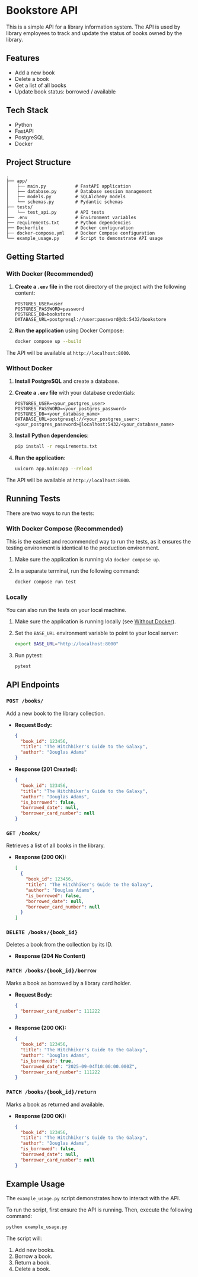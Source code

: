 # Bookstore API

This is a simple API for a library information system. The API is used by library employees to track and update the status of books owned by the library.

## Features

*   Add a new book
*   Delete a book
*   Get a list of all books
*   Update book status: borrowed / available

## Tech Stack

*   Python
*   FastAPI
*   PostgreSQL
*   Docker

## Project Structure

```
.
├── app/
│   ├── main.py           # FastAPI application
│   ├── database.py       # Database session management
│   ├── models.py         # SQLAlchemy models
│   └── schemas.py        # Pydantic schemas
├── tests/
│   └── test_api.py       # API tests
├── .env                  # Environment variables
├── requirements.txt      # Python dependencies
├── Dockerfile            # Docker configuration
├── docker-compose.yml    # Docker Compose configuration
└── example_usage.py      # Script to demonstrate API usage
```

## Getting Started

### With Docker (Recommended)

1.  **Create a `.env` file** in the root directory of the project with the following content:

    ```
    POSTGRES_USER=user
    POSTGRES_PASSWORD=password
    POSTGRES_DB=bookstore
    DATABASE_URL=postgresql://user:password@db:5432/bookstore
    ```

2.  **Run the application** using Docker Compose:

    ```bash
    docker compose up --build
    ```

The API will be available at `http://localhost:8000`.

### Without Docker

1.  **Install PostgreSQL** and create a database.

2.  **Create a `.env` file** with your database credentials:

    ```
    POSTGRES_USER=<your_postgres_user>
    POSTGRES_PASSWORD=<your_postgres_password>
    POSTGRES_DB=<your_database_name>
    DATABASE_URL=postgresql://<your_postgres_user>:<your_postgres_password>@localhost:5432/<your_database_name>
    ```

3.  **Install Python dependencies**:

    ```bash
    pip install -r requirements.txt
    ```

4.  **Run the application**:

    ```bash
    uvicorn app.main:app --reload
    ```

The API will be available at `http://localhost:8000`.

## Running Tests

There are two ways to run the tests:

### With Docker Compose (Recommended)

This is the easiest and recommended way to run the tests, as it ensures the testing environment is identical to the production environment.

1.  Make sure the application is running via `docker compose up`.
2.  In a separate terminal, run the following command:

    ```bash
    docker compose run test
    ```

### Locally

You can also run the tests on your local machine.

1.  Make sure the application is running locally (see [Without Docker](#without-docker)).
2.  Set the `BASE_URL` environment variable to point to your local server:

    ```bash
    export BASE_URL="http://localhost:8000"
    ```

3.  Run pytest:

    ```bash
    pytest
    ```

## API Endpoints

### `POST /books/`

Add a new book to the library collection.

*   **Request Body:**

    ```json
    {
      "book_id": 123456,
      "title": "The Hitchhiker's Guide to the Galaxy",
      "author": "Douglas Adams"
    }
    ```

*   **Response (201 Created):**

    ```json
    {
      "book_id": 123456,
      "title": "The Hitchhiker's Guide to the Galaxy",
      "author": "Douglas Adams",
      "is_borrowed": false,
      "borrowed_date": null,
      "borrower_card_number": null
    }
    ```

### `GET /books/`

Retrieves a list of all books in the library.

*   **Response (200 OK):**

    ```json
    [
      {
        "book_id": 123456,
        "title": "The Hitchhiker's Guide to the Galaxy",
        "author": "Douglas Adams",
        "is_borrowed": false,
        "borrowed_date": null,
        "borrower_card_number": null
      }
    ]
    ```

### `DELETE /books/{book_id}`

Deletes a book from the collection by its ID.

*   **Response (204 No Content)**

### `PATCH /books/{book_id}/borrow`

Marks a book as borrowed by a library card holder.

*   **Request Body:**

    ```json
    {
      "borrower_card_number": 111222
    }
    ```

*   **Response (200 OK):**

    ```json
    {
      "book_id": 123456,
      "title": "The Hitchhiker's Guide to the Galaxy",
      "author": "Douglas Adams",
      "is_borrowed": true,
      "borrowed_date": "2025-09-04T10:00:00.000Z",
      "borrower_card_number": 111222
    }
    ```

### `PATCH /books/{book_id}/return`

Marks a book as returned and available.

*   **Response (200 OK):**

    ```json
    {
      "book_id": 123456,
      "title": "The Hitchhiker's Guide to the Galaxy",
      "author": "Douglas Adams",
      "is_borrowed": false,
      "borrowed_date": null,
      "borrower_card_number": null
    }
    ```

## Example Usage

The `example_usage.py` script demonstrates how to interact with the API.

To run the script, first ensure the API is running. Then, execute the following command:

```bash
python example_usage.py
```

The script will:
1.  Add new books.
2.  Borrow a book.
3.  Return a book.
4.  Delete a book.